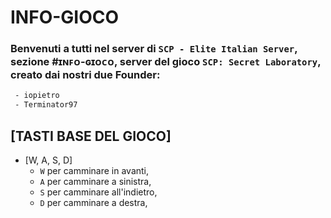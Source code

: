 # INFO-GIOCO
### Benvenuti a tutti nel server di `SCP - Elite Italian Server`, sezione #ɪɴꜰᴏ-ɢɪᴏᴄᴏ, server del gioco `SCP: Secret Laboratory`, creato dai nostri due Founder:
```diff
 - iopietro
 - Terminator97
```

## [TASTI BASE DEL GIOCO]
 - [W, A, S, D]
   - `W` per camminare in avanti,
   - `A` per camminare a sinistra,
   - `S` per camminare all'indietro,
   - `D` per camminare a destra,